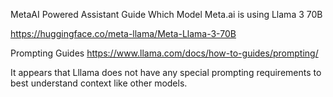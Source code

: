 MetaAI Powered Assistant Guide
Which Model
Meta.ai is using Llama 3 70B

https://huggingface.co/meta-llama/Meta-Llama-3-70B

Prompting Guides
https://www.llama.com/docs/how-to-guides/prompting/

It appears that Lllama does not have any special prompting requirements to best understand context like other models.

